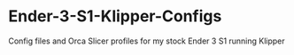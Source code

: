 # Ender-3-S1-Klipper-Configs
Config files and Orca Slicer profiles for my stock Ender 3 S1 running Klipper
